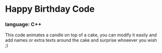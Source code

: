 # Happy Birthday Code
### language: C++

This code animates a candle on top of a cake, you can modify it easily and add names or extra texts around the cake and surprise whoeever you wish ;)
